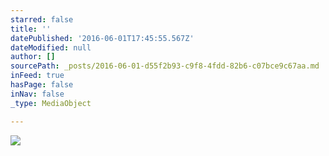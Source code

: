 ```yaml
---
starred: false
title: ''
datePublished: '2016-06-01T17:45:55.567Z'
dateModified: null
author: []
sourcePath: _posts/2016-06-01-d55f2b93-c9f8-4fdd-82b6-c07bce9c67aa.md
inFeed: true
hasPage: false
inNav: false
_type: MediaObject

---
```

![](https://the-grid-user-content.s3-us-west-2.amazonaws.com/c118bf51-610e-4d78-829a-a78e8ece31ea.jpg)